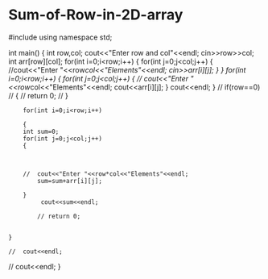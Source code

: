 # Sum-of-Row-in-2D-array
#include<iostream>
using namespace std;

int main()
{
	int row,col;
	cout<<"Enter row and col"<<endl;
	cin>>row>>col;
	int arr[row][col];
	for(int i=0;i<row;i++)
	{
		for(int j=0;j<col;j++)
		{
			//cout<<"Enter "<<row*col<<"Elements"<<endl;
			cin>>arr[i][j];
		}
	}
		for(int i=0;i<row;i++)
	{
		for(int j=0;j<col;j++)
		{
		//	cout<<"Enter "<<row*col<<"Elements"<<endl;
			cout<<arr[i][j];
		}
		cout<<endl;
	}
//	if(row==0)
//	{
//		return 0;
//	}

		for(int i=0;i<row;i++)
	
		{
		int sum=0;
		for(int j=0;j<col;j++)
		{
		
		
				
		//	cout<<"Enter "<<row*col<<"Elements"<<endl;
			sum=sum+arr[i][j];
		
		}
			 cout<<sum<<endl;
			
			// return 0;
		
		
	}
	
	//	cout<<endl;
//	cout<<endl;
}

